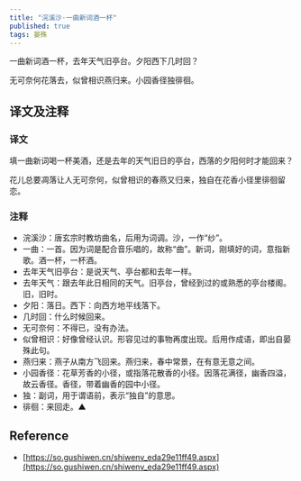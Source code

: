 ```yaml
---
title: "浣溪沙·一曲新词酒一杯"
published: true
tags: 晏殊
---
```


一曲新词酒一杯，去年天气旧亭台。夕阳西下几时回？

无可奈何花落去，似曾相识燕归来。小园香径独徘徊。

## 译文及注释

### 译文

填一曲新词喝一杯美酒，还是去年的天气旧日的亭台，西落的夕阳何时才能回来？

花儿总要凋落让人无可奈何，似曾相识的春燕又归来，独自在花香小径里徘徊留恋。

### 注释

- 浣溪沙：唐玄宗时教坊曲名，后用为词调。沙，一作“纱”。
- 一曲：一首。因为词是配合音乐唱的，故称“曲”。新词，刚填好的词，意指新歌。酒一杯，一杯酒。
- 去年天气旧亭台：是说天气、亭台都和去年一样。
- 去年天气：跟去年此日相同的天气。旧亭台，曾经到过的或熟悉的亭台楼阁。旧，旧时。
- 夕阳：落日。西下：向西方地平线落下。
- 几时回：什么时候回来。
- 无可奈何：不得已，没有办法。
- 似曾相识：好像曾经认识。形容见过的事物再度出现。后用作成语，即出自晏殊此句。
- 燕归来：燕子从南方飞回来。燕归来，春中常景，在有意无意之间。
- 小园香径：花草芳香的小径，或指落花散香的小径。因落花满径，幽香四溢，故云香径。香径，带着幽香的园中小径。
- 独：副词，用于谓语前，表示“独自”的意思。
- 徘徊：来回走。▲

## Reference

- [https://so.gushiwen.cn/shiwenv_eda29e11ff49.aspx](https://so.gushiwen.cn/shiwenv_eda29e11ff49.aspx)